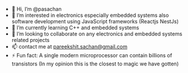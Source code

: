- 👋 Hi, I’m @pasachan
- 👀 I’m interested in electronics especially embedded systems also software development using JavaScript frameworks (Reactjs NestJs)
- 🌱 I’m currently learning C++ and embedded systems
- 💞️ I’m looking to collaborate on any electronics and embedded systems related projects
- 📫 contact me at pareekshit.sachan@gmail.com
- ⚡ Fun fact: A single modern microprocessor can contain billions of transistors (In my opinion this is the closest to magic we have gotten)

<!---
pasachan/pasachan is a ✨ special ✨ repository because its `README.md` (this file) appears on your GitHub profile.
You can click the Preview link to take a look at your changes.
--->
